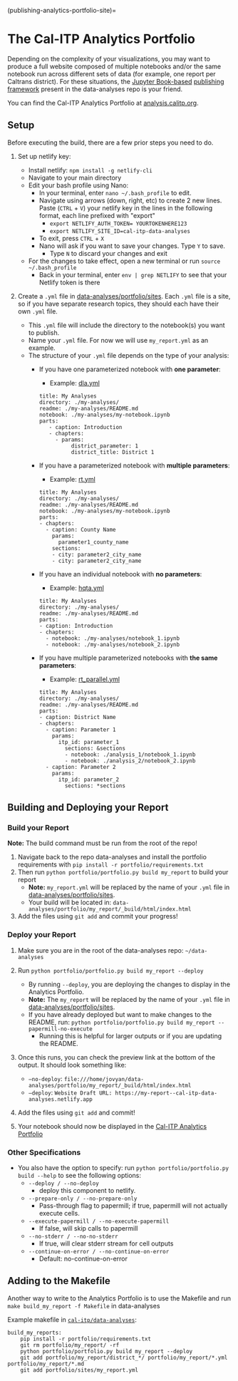 (publishing-analytics-portfolio-site)=
# The Cal-ITP Analytics Portfolio

Depending on the complexity of your visualizations, you may want to produce
a full website composed of multiple notebooks and/or the same notebook run
across different sets of data (for example, one report per Caltrans district).
For these situations, the [Jupyter Book-based](https://jupyterbook.org/en/stable/intro.html)
[publishing framework](https://github.com/cal-itp/data-analyses/tree/main/portfolio)
present in the data-analyses repo is your friend.

You can find the Cal-ITP Analytics Portfolio at [analysis.calitp.org](https://analysis.calitp.org).

## Setup
Before executing the build, there are a few prior steps you need to do.

1. Set up netlify key:
    * Install netlify: `npm install -g netlify-cli`
    * Navigate to your main directory
    * Edit your bash profile using Nano:
        * In your terminal, enter `nano ~/.bash_profile` to edit.
        * Navigate using arrows (down, right, etc) to create 2 new lines. Paste (`CTRL` + `V`) your netlify key in the lines in the following format, each line prefixed with "export"
            * `export NETLIFY_AUTH_TOKEN= YOURTOKENHERE123`
            * `export NETLIFY_SITE_ID=cal-itp-data-analyses`
        * To exit, press `CTRL` + `X`
        * Nano will ask if you want to save your changes. Type `Y` to save.
            * Type `N` to discard your changes and exit
    * For the changes to take effect, open a new terminal or run `source ~/.bash_profile`
        * Back in your terminal, enter `env | grep NETLIFY` to see that your Netlify token is there

2. Create a `.yml` file in [data-analyses/portfolio/sites](https://github.com/cal-itp/data-analyses/tree/main/portfolio/sites). Each `.yml` file is a site, so if you have separate research topics, they should each have their own `.yml` file.
    * This `.yml` file will include the directory to the notebook(s) you want to publish.
    * Name your `.yml` file. For now we will use `my_report.yml` as an example.
    * The structure of your `.yml` file depends on the type of your analysis:
        * If you have one parameterized notebook with **one parameter**:
            * Example: [dla.yml](https://github.com/cal-itp/data-analyses/blob/main/portfolio/sites/dla.yml)

            ```
            title: My Analyses
            directory: ./my-analyses/
            readme: ./my-analyses/README.md
            notebook: ./my-analyses/my-notebook.ipynb
            parts:
               - caption: Introduction
               - chapters:
                 - params:
                      district_parameter: 1
                      district_title: District 1
            ```
         * If you have a parameterized notebook with **multiple parameters**:
             * Example: [rt.yml](https://github.com/cal-itp/data-analyses/blob/main/portfolio/sites/rt.yml)

            ```
            title: My Analyses
            directory: ./my-analyses/
            readme: ./my-analyses/README.md
            notebook: ./my-analyses/my-notebook.ipynb
            parts:
            - chapters:
              - caption: County Name
                params:
                  parameter1_county_name
                sections:
                - city: parameter2_city_name
                - city: parameter2_city_name
            ```
         * If you have an individual notebook with **no parameters**:
             * Example: [hqta.yml](https://github.com/cal-itp/data-analyses/blob/main/portfolio/sites/hqta.yml)

            ```
            title: My Analyses
            directory: ./my-analyses/
            readme: ./my-analyses/README.md
            parts:
            - caption: Introduction
            - chapters:
              - notebook: ./my-analyses/notebook_1.ipynb
              - notebook: ./my-analyses/notebook_2.ipynb
            ```

        * If you have multiple parameterized notebooks with **the same parameters**:
            * Example: [rt_parallel.yml](https://github.com/cal-itp/data-analyses/blob/main/portfolio/rt_parallel.yml)
            ```
            title: My Analyses
            directory: ./my-analyses/
            readme: ./my-analyses/README.md
            parts:
            - caption: District Name
            - chapters:
              - caption: Parameter 1
                params:
                  itp_id: parameter_1
                    sections: &sections
                    - notebook: ./analysis_1/notebook_1.ipynb
                    - notebook: ./analysis_2/notebook_2.ipynb
              - caption: Parameter 2
                params:
                  itp_id: parameter_2
                    sections: *sections
            ```


## Building and Deploying your Report
### Build your Report
**Note:** The build command must be run from the root of the repo!
1. Navigate back to the repo data-analyses and install the portfolio requirements with
`pip install -r portfolio/requirements.txt`
2. Then run `python portfolio/portfolio.py build my_report` to build your report
    * **Note:** `my_report.yml` will be replaced by the name of your `.yml` file in [data-analyses/portfolio/sites](https://github.com/cal-itp/data-analyses/tree/main/portfolio/sites).
    * Your build will be located in: `data-analyses/portfolio/my_report/_build/html/index.html`
4. Add the files using `git add` and commit your progress!


### Deploy your Report

1. Make sure you are in the root of the data-analyses repo: `~/data-analyses`
2. Run `python portfolio/portfolio.py build my_report --deploy`
    * By running `--deploy`, you are deploying the changes to display in the Analytics Portfolio.
    * **Note:** The `my_report` will be replaced by the name of your `.yml` file in [data-analyses/portfolio/sites](https://github.com/cal-itp/data-analyses/tree/main/portfolio/sites).
    * If you have already deployed but want to make changes to the README, run: `python portfolio/portfolio.py build my_report --papermill-no-execute`
        * Running this is helpful for larger outputs or if you are updating the README.

3. Once this runs, you can check the preview link at the bottom of the output. It should look something like:
    * `–no-deploy`: `file:///home/jovyan/data-analyses/portfolio/my_report/_build/html/index.html`
    * `–deploy`: `Website Draft URL: https://my-report--cal-itp-data-analyses.netlify.app`
4. Add the files using `git add` and commit!
5. Your notebook should now be displayed in the [Cal-ITP Analytics Portfolio](https://analysis.calitp.org/)


### Other Specifications
 * You also have the option to specify: run `python portfolio/portfolio.py build --help` to see the following options:
     * `--deploy / --no-deploy`
         * deploy this component to netlify.
     * `--prepare-only / --no-prepare-only`
         * Pass-through flag to papermill; if true, papermill will not actually execute cells.
     * `--execute-papermill / --no-execute-papermill`
         * If false, will skip calls to papermill
     * `--no-stderr / --no-no-stderr`
         * If true, will clear stderr stream for cell outputs
     * `--continue-on-error / --no-continue-on-error`
         * Default: no-continue-on-error


## Adding to the Makefile

Another way to write to the Analytics Portfolio is to use the Makefile and run
`make build_my_report -f Makefile` in data-analyses

Example makefile in [`cal-itp/data-analyses`](https://github.com/cal-itp/data-analyses/blob/main/Makefile):

```
build_my_reports:
    pip install -r portfolio/requirements.txt
    git rm portfolio/my_report/ -rf
    python portfolio/portfolio.py build my_report --deploy
    git add portfolio/my_report/district_*/ portfolio/my_report/*.yml portfolio/my_report/*.md
    git add portfolio/sites/my_report.yml
```
